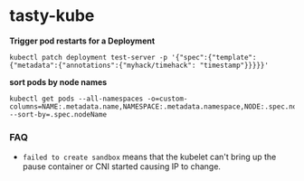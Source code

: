 # tasty-kube

**Trigger pod restarts for a Deployment**
```console
kubectl patch deployment test-server -p '{"spec":{"template":{"metadata":{"annotations":{"myhack/timehack": "timestamp"}}}}}'
```

**sort pods by node names**
```
kubectl get pods --all-namespaces -o=custom-columns=NAME:.metadata.name,NAMESPACE:.metadata.namespace,NODE:.spec.nodeName --sort-by=.spec.nodeName
```

### FAQ
- `failed to create sandbox` means that the kubelet can't bring up the pause container or CNI started causing IP to change.
